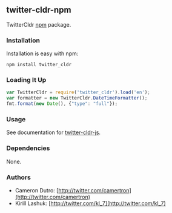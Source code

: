## twitter-cldr-npm

TwitterCldr [npm](https://npmjs.org/) package.

### Installation

Installation is easy with npm:

```
npm install twitter_cldr
```

### Loading It Up

```javascript
var TwitterCldr = require('twitter_cldr').load('en');
var formatter = new TwitterCldr.DateTimeFormatter();
fmt.format(new Date(), {"type": "full"});
```

### Usage

See documentation for [twitter-cldr-js](http://github.com/twitter/twitter-cldr-js).

### Dependencies

None.

### Authors

* Cameron Dutro: [http://twitter.com/camertron](http://twitter.com/camertron)
* Kirill Lashuk: [http://twitter.com/kl_7](http://twitter.com/kl_7)